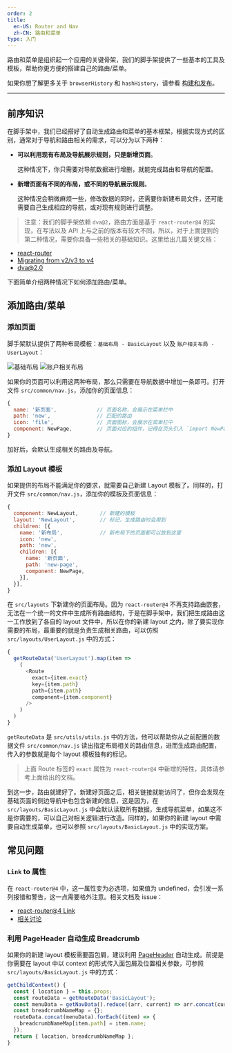 ```yaml
---
order: 2
title:
  en-US: Router and Nav 
  zh-CN: 路由和菜单 
type: 入门
---
```


路由和菜单是组织起一个应用的关键骨架，我们的脚手架提供了一些基本的工具及模板，帮助你更方便的搭建自己的路由/菜单。

如果你想了解更多关于 `browserHistory` 和 `hashHistory`，请参看 [构建和发布](/docs/deploy)。

---

## 前序知识

在脚手架中，我们已经搭好了自动生成路由和菜单的基本框架，根据实现方式的区别，通常对于导航和路由相关的需求，可以分为以下两种：

- **可以利用现有布局及导航展示规则，只是新增页面**。

   这种情况下，你只需要对导航数据进行增删，就能完成路由和导航的配置。

- **新增页面有不同的布局，或不同的导航展示规则**。

   这种情况会稍微麻烦一些，修改数据的同时，还需要你新建布局文件，还可能需要自己生成相应的导航，或对现有规则进行调整。

> 注意：我们的脚手架依赖 `dva@2`，路由方面是基于 `react-router@4` 的实现，在写法以及 API 上与之前的版本有较大不同，所以，对于上面提到的第二种情况，需要你具备一些相关的基础知识。这里给出几篇关键文档：
>
  - [react-router](https://reacttraining.com/react-router/web/guides/philosophy)
  - [Migrating from v2/v3 to v4](https://github.com/ReactTraining/react-router/blob/master/packages/react-router/docs/guides/migrating.md)
  - [dva@2.0](https://github.com/sorrycc/blog/issues/48)

下面简单介绍两种情况下如何添加路由/菜单。

## 添加路由/菜单

### 添加页面

脚手架默认提供了两种布局模板：`基础布局 - BasicLayout` 以及 `账户相关布局 - UserLayout`：

<img alt="基础布局" src="https://gw.alipayobjects.com/zos/rmsportal/oXmyfmffJVvdbmDoGvuF.png" />

<img alt="账户相关布局" src="https://gw.alipayobjects.com/zos/rmsportal/mXsydBXvLqBVEZLMssEy.png" />

如果你的页面可以利用这两种布局，那么只需要在导航数据中增加一条即可。打开文件 `src/common/nav.js`，添加你的页面信息：

```js
{
  name: '新页面',             // 页面名称，会展示在菜单栏中
  path: 'new',               // 匹配的路由
  icon: 'file',              // 页面图标，会展示在菜单栏中
  component: NewPage,        // 页面对应的组件，记得在页头引入 `import NewPage from '../routes/NewPage';`
}
```

加好后，会默认生成相关的路由及导航。

### 添加 Layout 模板

如果提供的布局不能满足你的要求，就需要自己新建 Layout 模板了。同样的，打开文件 `src/common/nav.js`，添加你的模板及页面信息：

```js
{
  component: NewLayout,       // 新建的模板
  layout: 'NewLayout',        // 标记，生成路由时会用到
  children: [{
    name: '新布局',            // 新布局下的页面都可以放到这里
    icon: 'new',
    path: 'new',
    children: [{
      name: '新页面',
      path: 'new-page',
      component: NewPage,
    }],
  }],
}
```

在 `src/layouts` 下新建你的页面布局。因为 `react-router@4` 不再支持路由嵌套，无法在一个统一的文件中生成所有路由结构，于是在脚手架中，我们把生成路由这一工作放到了各自的 layout 文件中，所以在你的新建 layout 之内，除了要实现你需要的布局，最重要的就是负责生成相关路由，可以仿照 `src/layouts/UserLayout.js` 中的方式：

```js
{
  getRouteData('UserLayout').map(item =>
    (
      <Route
        exact={item.exact}
        key={item.path}
        path={item.path}
        component={item.component}
      />
    )
  )
}
```

`getRouteData` 是 `src/utils/utils.js` 中的方法，他可以帮助你从之前配置的数据文件 `src/common/nav.js` 读出指定布局相关的路由信息，进而生成路由配置，传入的参数就是每个 layout 模板独有的标记。

> 上面 Route 标签的 `exact` 属性为 `react-router@4` 中新增的特性，具体请参考上面给出的文档。

到这一步，路由就建好了。新建好页面之后，相关链接就能访问了，但你会发现在基础页面的侧边导航中也包含新建的信息，这是因为，在 `src/layouts/BasicLayout.js` 中会默认读取所有数据，生成导航菜单，如果这不是你需要的，可以自己对相关逻辑进行改造。同样的，如果你的新建 layout 中需要自动生成菜单，也可以参照 `src/layouts/BasicLayout.js` 中的实现方案。

## 常见问题

### `Link` to 属性

在 `react-router@4` 中，这一属性变为必选项，如果值为 undefined，会引发一系列报错和警告，这一点需要格外注意。相关文档及 issue：

- [react-router@4 Link](https://reacttraining.com/react-router/web/api/Link)
- [相关讨论](https://github.com/ReactTraining/react-router/pull/5271)

### 利用 PageHeader 自动生成 Breadcrumb

如果你的新建 layout 模板需要面包屑，建议利用 [PageHeader](/components/PageHeader) 自动生成。前提是你需要在 layout 中以 context 的形式传入面包屑及位置相关参数，可参照 `src/layouts/BasicLayout.js` 中的方式：

```js
getChildContext() {
  const { location } = this.props;
  const routeData = getRouteData('BasicLayout');
  const menuData = getNavData().reduce((arr, current) => arr.concat(current.children), []);
  const breadcrumbNameMap = {};
  routeData.concat(menuData).forEach((item) => {
    breadcrumbNameMap[item.path] = item.name;
  });
  return { location, breadcrumbNameMap };
}
```
